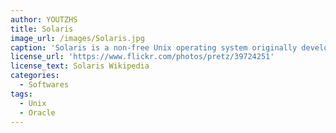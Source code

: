 ```yaml
---
author: YOUTZHS
title: Solaris
image_url: /images/Solaris.jpg
caption: 'Solaris is a non-free Unix operating system originally developed by Sun Microsystems. Solaris was developed as proprietary software. In June 2005, Sun Microsystems released most of the codebase under the CDDL license, and founded the OpenSolaris open-source project.'
license_url: 'https://www.flickr.com/photos/pretz/39724251'
license_text: Solaris Wikipedia
categories:
  - Softwares
tags:
  - Unix
  - Oracle
---
```

